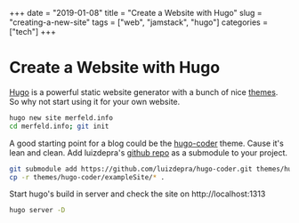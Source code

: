 +++
date = "2019-01-08"
title = "Create a Website with Hugo"
slug = "creating-a-new-site"
tags = ["web", "jamstack", "hugo"]
categories = ["tech"]
+++

# Create a Website with Hugo

[Hugo](https://gohugo.io) is a powerful static website generator with a bunch of nice [themes](https://themes.gohugo.io/). So why not start using it for your own website.

``` bash
hugo new site merfeld.info
cd merfeld.info; git init
```

A good starting point for a blog could be the [hugo-coder](https://themes.gohugo.io/hugo-coder/) theme.
Cause it's lean and clean.
Add luizdepra's [github repo](https://github.com/luizdepra/hugo-coder.git) as a submodule to your project.

``` bash
git submodule add https://github.com/luizdepra/hugo-coder.git themes/hugo-coder
cp -r themes/hugo-coder/exampleSite/* .
```

Start hugo's build in server and check the site on http://localhost:1313

``` bash
hugo server -D
```